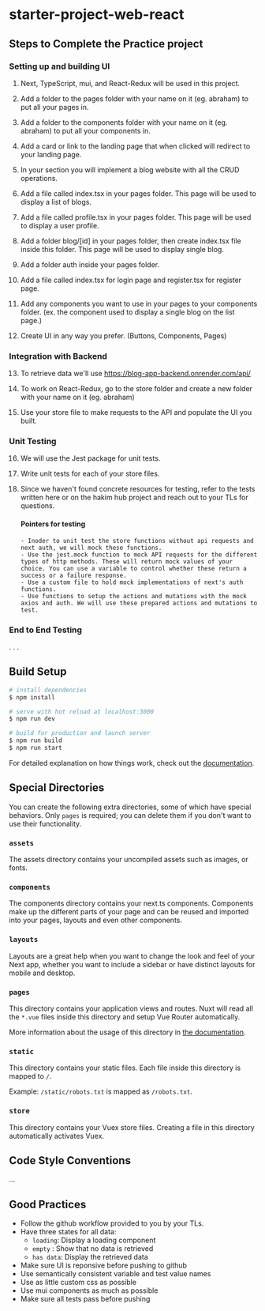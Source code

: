 # starter-project-web-react

## Steps to Complete the Practice project

### Setting up and building UI

1. Next, TypeScript, mui, and React-Redux will be used in this project.

2. Add a folder to the pages folder with your name on it (eg. abraham) to put all your pages in.

3. Add a folder to the components folder with your name on it (eg. abraham) to put all your components in.

4. Add a card or link to the landing page that when clicked will redirect to your landing page.

5. In your section you will implement a blog website with all the CRUD operations.

6. Add a file called index.tsx in your pages folder. This page will be used to display a list of blogs.

7. Add a file called profile.tsx in your pages folder. This page will be used to display a user profile.

8. Add a folder blog/[id] in your pages folder, then create index.tsx file inside this folder. This page will be used to display single blog.

9. Add a folder auth inside your pages folder.

10. Add a file called index.tsx for login page and register.tsx for register page. 

11. Add any components you want to use in your pages to your components folder. (ex. the component used to display a single blog on the list page.)

12. Create UI in any way you prefer. (Buttons, Components, Pages)

### Integration with Backend

13. To retrieve data we'll use https://blog-app-backend.onrender.com/api/

14. To work on React-Redux, go to the store folder and create a new folder with your name on it (eg. abraham)

15. Use your store file to make requests to the API and populate the UI you built.

### Unit Testing

16. We will use the Jest package for unit tests.

17. Write unit tests for each of your store files.

18. Since we haven't found concrete resources for testing, refer to the tests written here or on the hakim hub project and reach out to your TLs for questions.
    #### Pointers for testing
        - Inoder to unit test the store functions without api requests and next auth, we will mock these functions.
        - Use the jest.mock function to mock API requests for the different types of http methods. These will return mock values of your choice. You can use a variable to control whether these return a success or a failure response.
        - Use a custom file to hold mock implementations of next's auth functions.
        - Use functions to setup the actions and mutations with the mock axios and auth. We will use these prepared actions and mutations to test.

### End to End Testing

. . . 

## Build Setup

```bash
# install dependencies
$ npm install

# serve with hot reload at localhost:3000
$ npm run dev

# build for production and launch server
$ npm run build
$ npm run start


```

For detailed explanation on how things work, check out the [documentation](https://nextjs.org).

## Special Directories

You can create the following extra directories, some of which have special behaviors. Only `pages` is required; you can delete them if you don't want to use their functionality.

### `assets`

The assets directory contains your uncompiled assets such as images, or fonts.


### `components`

The components directory contains your next.ts components. Components make up the different parts of your page and can be reused and imported into your pages, layouts and even other components.

### `layouts`

Layouts are a great help when you want to change the look and feel of your Next app, whether you want to include a sidebar or have distinct layouts for mobile and desktop.


### `pages`

This directory contains your application views and routes. Nuxt will read all the `*.vue` files inside this directory and setup Vue Router automatically.

More information about the usage of this directory in [the documentation](https://nuxtjs.org/docs/2.x/get-started/routing).

### `static`

This directory contains your static files. Each file inside this directory is mapped to `/`.

Example: `/static/robots.txt` is mapped as `/robots.txt`.


### `store`

This directory contains your Vuex store files. Creating a file in this directory automatically activates Vuex.

## Code Style Conventions

...

## Good Practices

- Follow the github workflow provided to you by your TLs.
- Have three states for all data:
  - `loading`: Display a loading component
  - `empty` : Show that no data is retrieved
  - `has data`: Display the retrieved data
- Make sure UI is reponsive before pushing to github
- Use semantically consistent variable and test value names
- Use as little custom css as possible
- Use mui components as much as possible
- Make sure all tests pass before pushing
